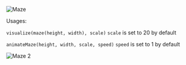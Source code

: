 ![Maze](examples/maze.gif)

Usages:

```visualize(maze(height, width), scale)```
```scale``` is set to 20 by default

```animateMaze(height, width, scale, speed)```
```speed``` is set to 1 by default

![Maze 2](examples/maze2.gif)
